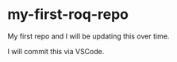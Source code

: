 # my-first-roq-repo

My first repo and I will be updating this over time.

I will commit this via VSCode.